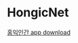 # HongicNet


[홍익인간 app download](https://github.com/humanhongic/hongicnet/raw/refs/heads/main/app-release.apk)
